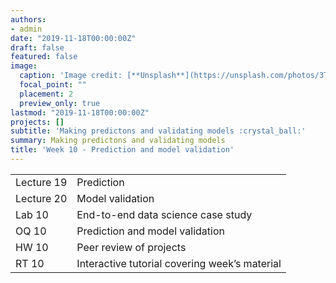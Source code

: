 ```yaml
---
authors:
- admin
date: "2019-11-18T00:00:00Z"
draft: false
featured: false
image:
  caption: 'Image credit: [**Unsplash**](https://unsplash.com/photos/3Tf1J8q9bBA)'
  focal_point: ""
  placement: 2
  preview_only: true
lastmod: "2019-11-18T00:00:00Z"
projects: []
subtitle: 'Making predictons and validating models :crystal_ball:'
summary: Making predictons and validating models
title: 'Week 10 - Prediction and model validation'
---
```


|            |  |
|------------|----------|
| Lecture 19 | Prediction |
| Lecture 20 | Model validation |
| Lab 10     | End-to-end data science case study  |
| OQ 10      | Prediction and model validation |
| HW 10      | Peer review of projects |
| RT 10      | Interactive tutorial covering week’s material |

